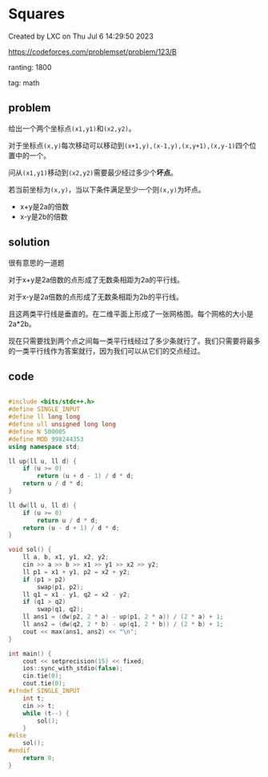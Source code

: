 # Squares

Created by LXC on Thu Jul  6 14:29:50 2023

https://codeforces.com/problemset/problem/123/B

ranting: 1800

tag: math

## problem

给出一个两个坐标点`(x1,y1)`和`(x2,y2)`。

对于坐标点`(x,y)`每次移动可以移动到`(x+1,y),(x-1,y),(x,y+1),(x,y-1)`四个位置中的一个。

问从`(x1,y1)`移动到`(x2,y2)`需要最少经过多少个**坏点**。

若当前坐标为`(x,y)`，当以下条件满足至少一个则`(x,y)`为坏点。
* x+y是2a的倍数
* x-y是2b的倍数

## solution

很有意思的一道题

对于x+y是2a倍数的点形成了无数条相距为2a的平行线。

对于x-y是2a倍数的点形成了无数条相距为2b的平行线。

且这两类平行线是垂直的。在二维平面上形成了一张网格图。每个网格的大小是2a*2b。

现在只需要找到两个点之间每一类平行线经过了多少条就行了。我们只需要将最多的一类平行线作为答案就行，因为我们可以从它们的交点经过。

## code

``` cpp

#include <bits/stdc++.h>
#define SINGLE_INPUT
#define ll long long
#define ull unsigned long long
#define N 500005
#define MOD 998244353
using namespace std;

ll up(ll u, ll d) {
    if (u >= 0)
        return (u + d - 1) / d * d;
    return u / d * d;
}

ll dw(ll u, ll d) {
    if (u >= 0)
        return u / d * d;
    return (u - d + 1) / d * d;
}

void sol() {
    ll a, b, x1, y1, x2, y2;
    cin >> a >> b >> x1 >> y1 >> x2 >> y2;
    ll p1 = x1 + y1, p2 = x2 + y2;
    if (p1 > p2)
        swap(p1, p2);
    ll q1 = x1 - y1, q2 = x2 - y2;
    if (q1 > q2)
        swap(q1, q2);
    ll ans1 = (dw(p2, 2 * a) - up(p1, 2 * a)) / (2 * a) + 1;
    ll ans2 = (dw(q2, 2 * b) - up(q1, 2 * b)) / (2 * b) + 1;
    cout << max(ans1, ans2) << "\n";
}

int main() {
    cout << setprecision(15) << fixed;
    ios::sync_with_stdio(false);
    cin.tie(0);
    cout.tie(0);
#ifndef SINGLE_INPUT
    int t;
    cin >> t;
    while (t--) {
        sol();
    }
#else
    sol();
#endif
    return 0;
}

```
